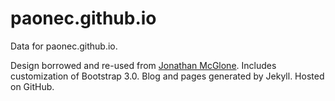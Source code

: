 paonec.github.io
========

Data for paonec.github.io.

Design borrowed and re-used from [Jonathan McGlone](https://github.com/jmcglone). Includes customization of Bootstrap 3.0. Blog and pages generated by Jekyll. Hosted on GitHub.

